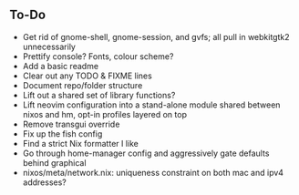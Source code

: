 ## To-Do

- Get rid of gnome-shell, gnome-session, and gvfs; all pull in webkitgtk2
  unnecessarily
- Prettify console? Fonts, colour scheme?
- Add a basic readme
- Clear out any TODO & FIXME lines
- Document repo/folder structure
- Lift out a shared set of library functions?
- Lift neovim configuration into a stand-alone module shared between nixos and
  hm, opt-in profiles layered on top
- Remove transgui override
- Fix up the fish config
- Find a strict Nix formatter I like
- Go through home-manager config and aggressively gate defaults behind graphical
- nixos/meta/network.nix: uniqueness constraint on both mac and ipv4 addresses?

